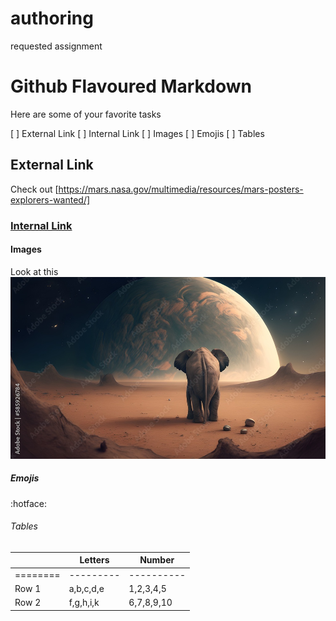 # authoring
requested assignment

# Github Flavoured Markdown

Here are some of your favorite tasks

[ ] External Link
[ ] Internal Link
[ ] Images
[ ] Emojis
[ ] Tables


## External Link

Check out [https://mars.nasa.gov/multimedia/resources/mars-posters-explorers-wanted/]

### [Internal Link](#internal-link)

#### Images

Look at this ![mars elephants are real](elephant_mars.jpg)

##### Emojis 

:hotface:

###### Tables 

|        |Letters  |Number    |
|--------|---------|----------|
|========|---------|----------|
|Row 1   |a,b,c,d,e|1,2,3,4,5 |
|Row 2   |f,g,h,i,k|6,7,8,9,10|
